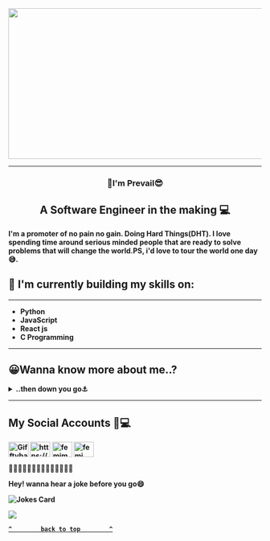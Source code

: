 
<span style="border-radius:15px" text-align="center">
<img src="https://user-images.githubusercontent.com/117872283/216997404-73759ab1-4e56-4245-825c-eeb6082653cf.gif" width="900px" height="300px">
</span>

___
<h3 align="center">
👋I'm <b>Prevail😎
</h3>
<h2 align="center">
A Software Engineer in the making 💻
</h2>
I'm a promoter of no pain no gain. Doing Hard Things(DHT). I love spending time around serious minded people that are ready to solve problems that will change the world.PS, i'd love to tour the world one day😅.

 
 ## 🌱 I'm currently building my skills on:
 ___

* Python
* JavaScript
* React js
* C Programming

<!--[![Top Langs](https://github-readme-stats.vercel.app/api/top-langs/?username=prevailugah&show_icons=true&theme=radical)](https://github.com/anuraghazra/github-readme-stats) -->
 
___
##  😀Wanna know more about me..?
<details>
<summary>
 ..then down you go⚓
</summary>
<p>

     **[`^        👇You just added to the number👇        ^`](#PrevailUgah)**
  
 ![Visitor Count](https://profile-counter.glitch.me/{prevailugah}/count.svg)
 
 ___
 
 ### so..
🏷️ I enjoy being around smart and playful people😂      
🏷️ I eat alot..🍝🍩🍰   and also drink alot of coffee ☕ that is justified,i'm a programmer😅             
🏷️ I'm also an instrumentalist, a lover of good music 🎹🎸 🎧       
🏷️ Fun fact 👉  For some reason i don't like "**C**" that much😓          
🏷️ I'm a **NIGERIAN** 🇳🇬        
🏷️ I read alot📕📕 📌check out this book by [swyx](https://github.com/sw-yx), [The Coding Career Handbook](https://learninpublic.org/?from=GH%20README).Trust me,you'll thank me later😉                  
🏷️ I love people that can see my mistakes and correct me.    
🏷️ I'm looking forward to working in a company, where i can put my skills to practise 💻🎀       
🏷️ lastly, i love meeting new people and making friends 💬 so please reach out to me via my ..        
 ✉️ <b>Gmail</b>: prevailbugah@gmail.com         
 ✉️ <b>Outlook </b> : prevailugah@outlook.com          
  📱 or via my social accounts below. Lets get to know each other 📱   

That is all about me for now😴💤
</p>

</details>

___
## My Social Accounts 📲💻
<p align="center">

<a href="https://twitter.com/prevail_ugah" target="blank"><img align="center" src="https://raw.githubusercontent.com/rahuldkjain/github-profile-readme-generator/master/src/images/icons/Social/twitter.svg" alt="Gifftybabe" height="30" width="40" /></a>
<a href="https://www.linkedin.com/in/prevail-b-ugah" target="blank"><img align="center" src="https://raw.githubusercontent.com/rahuldkjain/github-profile-readme-generator/master/src/images/icons/Social/linked-in-alt.svg" alt="https://www.linkedin.com/in/Gifftybabe/" height="30" width="40" /></a>
<a href="https://www.facebook.com/prevail.ugah" target="blank"><img align="center" src="https://raw.githubusercontent.com/rahuldkjain/github-profile-readme-generator/master/src/images/icons/Social/facebook.svg" alt="femimakay" height="30" width="40" /></a>
 <a href="https://www.instagram.com/prevail.ugah" target="blank"><img align="center" src="https://raw.githubusercontent.com/rahuldkjain/github-profile-readme-generator/master/src/images/icons/Social/instagram.svg" alt="femi_makay" height="30" width="40" /></a>
</p>
 
<p>🔸🔸🔸🔸🔸🔸🔸🔸🔸🔸🔸🔸🔸🔸</p>
 <p>Hey! wanna hear a joke before you go😄</p>
<img src="https://readme-jokes.vercel.app/api?hideBorder" alt="Jokes Card" />

<p >
  <img src="https://readme-typing-svg.demolab.com/?lines=Thanks+for+reading+my+profile😁;+Don't+forget+to+star⭐⭐+my+repo's+and+follow👍+me+;Byeeeeeeeeee👋👋👋👋👋&font=Fira%20Code&center=true&width=840&height=50&duration=4100&pause=1000&color=ff652f">
</p>

 **[`^        back to top        ^`](#PrevailUgah)**














